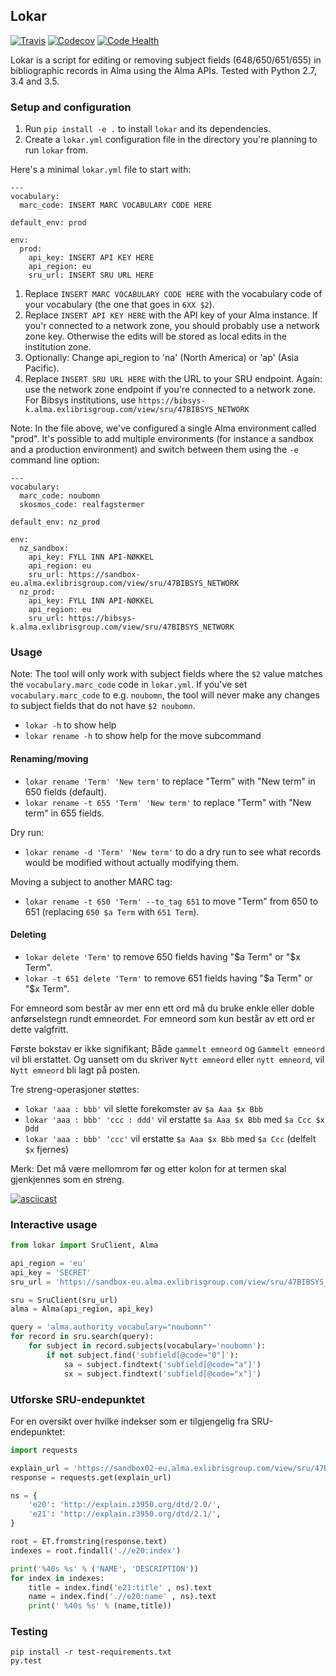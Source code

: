 ## Lokar

[![Travis](https://img.shields.io/travis/scriptotek/lokar.svg?maxAge=2592000)](https://travis-ci.org/scriptotek/lokar)
[![Codecov](https://img.shields.io/codecov/c/github/scriptotek/lokar.svg?maxAge=2592000)](https://codecov.io/gh/scriptotek/lokar)
[![Code Health](https://landscape.io/github/scriptotek/lokar/master/landscape.svg?style=flat)](https://landscape.io/github/scriptotek/lokar/master)

Lokar is a script for editing or removing subject fields (648/650/651/655) in bibliographic
records in Alma using the Alma APIs. Tested with Python 2.7, 3.4 and 3.5.

### Setup and configuration

1. Run `pip install -e .` to install `lokar` and its dependencies.
2. Create a `lokar.yml` configuration file in the directory you're planning to run `lokar` from.

Here's a minimal `lokar.yml` file to start with:

```
---
vocabulary:
  marc_code: INSERT MARC VOCABULARY CODE HERE

default_env: prod

env:
  prod:
    api_key: INSERT API KEY HERE
    api_region: eu
    sru_url: INSERT SRU URL HERE
```

1. Replace `INSERT MARC VOCABULARY CODE HERE` with the vocabulary code of
   your vocabulary (the one that goes in `6XX $2`).
2. Replace `INSERT API KEY HERE` with the API key of your Alma instance. If
   you'r connected to a network zone, you should probably use a network zone key.
   Otherwise the edits will be stored as local edits in the institution zone.
3. Optionally: Change api_region to 'na' (North America) or 'ap' (Asia Pacific).
4. Replace `INSERT SRU URL HERE` with the URL to your SRU endpoint. Again: use
   the network zone endpoint if you're connected to a network zone. For Bibsys
   institutions, use `https://bibsys-k.alma.exlibrisgroup.com/view/sru/47BIBSYS_NETWORK`

Note: In the file above, we've configured a single Alma environment called "prod".
It's possible to add multiple environments (for instance a sandbox and a
production environment) and switch between them using the `-e` command line option:

```
---
vocabulary:
  marc_code: noubomn
  skosmos_code: realfagstermer

default_env: nz_prod

env:
  nz_sandbox:
    api_key: FYLL INN API-NØKKEL
    api_region: eu
    sru_url: https://sandbox-eu.alma.exlibrisgroup.com/view/sru/47BIBSYS_NETWORK
  nz_prod:
    api_key: FYLL INN API-NØKKEL
    api_region: eu
    sru_url: https://bibsys-k.alma.exlibrisgroup.com/view/sru/47BIBSYS_NETWORK
```

### Usage

Note: The tool will only work with subject fields where the `$2` value matches the `vocabulary.marc_code` code in
`lokar.yml`. If you've set `vocabulary.marc_code` to e.g. `noubomn`, the tool will never make any changes to
subject fields that do not have `$2 noubomn`.

* `lokar -h` to show help
* `lokar rename -h` to show help for the move subcommand

#### Renaming/moving

* `lokar rename 'Term' 'New term'` to replace "Term" with "New term" in 650 fields (default).
* `lokar rename -t 655 'Term' 'New term'` to replace "Term" with "New term" in 655 fields.

Dry run:

* `lokar rename -d 'Term' 'New term'` to do a dry run to see what records would be modified without actually modifying them.

Moving a subject to another MARC tag:

* `lokar rename -t 650 'Term' --to_tag 651` to move "Term" from 650 to 651 (replacing `650 $a Term` with `651 Term`).

#### Deleting

* `lokar delete 'Term'` to remove 650 fields having "$a Term" or "$x Term".
* `lokar -t 651 delete 'Term'` to remove 651 fields having "$a Term" or "$x Term".

For emneord som består av mer enn ett ord må du bruke enkle eller doble anførselstegn rundt emneordet.
For emneord som kun består av ett ord er dette valgfritt.

Første bokstav er ikke signifikant; Både `gammelt emneord` og
`Gammelt emneord` vil bli erstattet. Og uansett om du skriver
`Nytt emneord` eller `nytt emneord`, vil `Nytt emneord` bli lagt på posten.

Tre streng-operasjoner støttes:
* `lokar 'aaa : bbb'` vil slette forekomster av `$a Aaa $x Bbb`
* `lokar 'aaa : bbb' 'ccc : ddd'` vil erstatte `$a Aaa $x Bbb` med `$a Ccc $x Ddd`
* `lokar 'aaa : bbb' 'ccc'` vil erstatte `$a Aaa $x Bbb` med `$a Ccc` (delfelt `$x` fjernes)

Merk: Det må være mellomrom før og etter kolon for at termen skal gjenkjennes som en streng.

[![asciicast](https://asciinema.org/a/4hpi7n6s6ll3b5djykuqs2y8f.png)](https://asciinema.org/a/4hpi7n6s6ll3b5djykuqs2y8f)


### Interactive usage

```python
from lokar import SruClient, Alma

api_region = 'eu'
api_key = 'SECRET'
sru_url = 'https://sandbox-eu.alma.exlibrisgroup.com/view/sru/47BIBSYS_NETWORK'

sru = SruClient(sru_url)
alma = Alma(api_region, api_key)

query = 'alma.authority_vocabulary="noubomn"'
for record in sru.search(query):
    for subject in record.subjects(vocabulary='noubomn'):
        if not subject.find('subfield[@code="0"]'):
            sa = subject.findtext('subfield[@code="a"]')
            sx = subject.findtext('subfield[@code="x"]')
```

### Utforske SRU-endepunktet

For en oversikt over hvilke indekser som er tilgjengelig fra SRU-endepunktet:

```python
import requests

explain_url = 'https://sandbox02-eu.alma.exlibrisgroup.com/view/sru/47BIBSYS_UBO?version=1.2&operation=explain'
response = requests.get(explain_url)

ns = {
    'e20': 'http://explain.z3950.org/dtd/2.0/',
    'e21': 'http://explain.z3950.org/dtd/2.1/',
}

root = ET.fromstring(response.text)
indexes = root.findall('.//e20:index')

print('%40s %s' % ('NAME', 'DESCRIPTION'))
for index in indexes:
    title = index.find('e21:title' , ns).text
    name = index.find('.//e20:name' , ns).text
    print(' %40s %s' % (name,title))
```

### Testing

    pip install -r test-requirements.txt
    py.test
